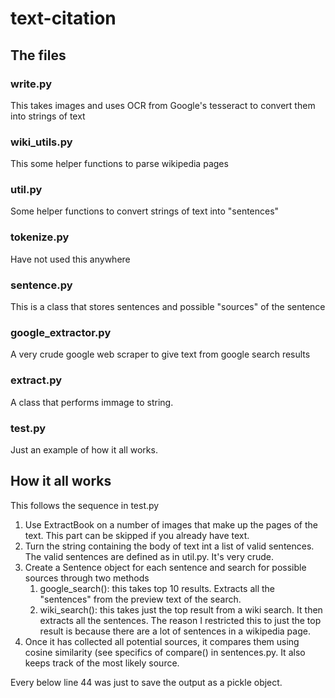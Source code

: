 # text-citation
## The files
### write.py
This takes images and uses OCR from Google's tesseract to convert them into strings of text
### wiki_utils.py
This some helper functions to parse wikipedia pages
### util.py
Some helper functions to convert strings of text into "sentences"
### tokenize.py
Have not used this anywhere
### sentence.py
This is a class that stores sentences and possible "sources" of the sentence
### google_extractor.py
A very crude google web scraper to give text from google search results
### extract.py
A class that performs immage to string.
### test.py
Just an example of how it all works.

## How it all works
This follows the sequence in test.py
<ol>
<li>Use ExtractBook on a number of images that make up the pages of the text. 
This part can be skipped if you already have text.</li>
<li>Turn the string containing the body of text int a list of valid sentences. 
The valid sentences are defined as in util.py. It's very crude.</li>
<li>Create a Sentence object for each sentence and search for possible sources through two methods
<ol>
<li>google_search(): this takes top 10 results. Extracts all the "sentences" from the preview text
    of the search.</li>
<li> wiki_search(): this takes just the top result from a wiki search. It then extracts all the sentences.
The reason I restricted this to just the top result is because there are a lot of sentences in a wikipedia
page.</li>
</ol>
</li>
<li>Once it has collected all potential sources, it compares them using cosine similarity
(see specifics of compare() in sentences.py. It also keeps track of the most likely source.</li>
</ol> 

Every below line 44 was just to save the output as a pickle object.